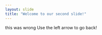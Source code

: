 ```yaml
---
layout: slide
title: "Welcome to our second slide!"
---
```

this was wrong
Use the left arrow to go back!
